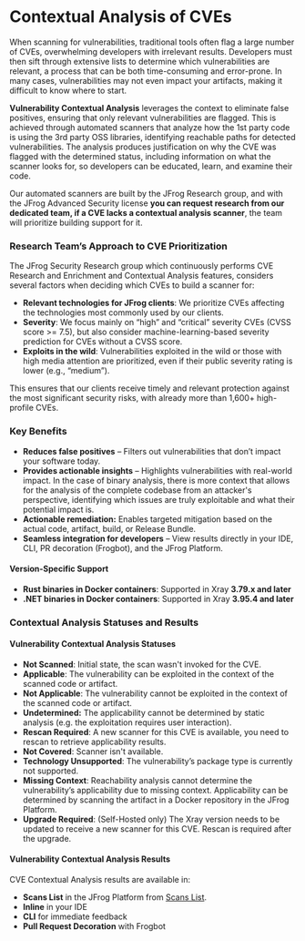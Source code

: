 # Contextual Analysis of CVEs

When scanning for vulnerabilities, traditional tools often flag a large number of CVEs, overwhelming developers with irrelevant results. Developers must then sift through extensive lists to determine which vulnerabilities are relevant, a process that can be both time-consuming and error-prone. In many cases, vulnerabilities may not even impact your artifacts, making it difficult to know where to start.

**Vulnerability Contextual Analysis** leverages the context to eliminate false positives, ensuring that only relevant vulnerabilities are flagged. This is achieved through automated scanners that analyze how the 1st party code is using the 3rd party OSS libraries, identifying reachable paths for detected vulnerabilities. The analysis produces justification on why the CVE was flagged with the determined status, including information on what the scanner looks for, so developers can be educated, learn, and examine their code.

Our automated scanners are built by the JFrog Research group, and with the JFrog Advanced Security license **you can request research from our dedicated team, if a CVE lacks a contextual analysis scanner**, the team will prioritize building support for it.

### Research Team’s Approach to CVE Prioritization

The JFrog Security Research group which continuously performs CVE Research and Enrichment and Contextual Analysis features, considers several factors when deciding which CVEs to build a scanner for:

* **Relevant technologies for JFrog clients**: We prioritize CVEs affecting the technologies most commonly used by our clients.
* **Severity**: We focus mainly on “high” and “critical” severity CVEs (CVSS score >= 7.5), but also consider machine-learning-based severity prediction for CVEs without a CVSS score.
* **Exploits in the wild**: Vulnerabilities exploited in the wild or those with high media attention are prioritized, even if their public severity rating is lower (e.g., “medium”).

This ensures that our clients receive timely and relevant protection against the most significant security risks, with already more than 1,600+ high-profile CVEs.

### Key Benefits

* **Reduces false positives** – Filters out vulnerabilities that don’t impact your software today.
* **Provides actionable insights** – Highlights vulnerabilities with real-world impact. In the case of binary analysis, there is more context that allows for the analysis of the complete codebase from an attacker's perspective, identifying which issues are truly exploitable and what their potential impact is.
* **Actionable remediation:** Enables targeted mitigation based on the actual code, artifact, build, or Release Bundle.
* **Seamless integration for developers** – View results directly in your IDE, CLI, PR decoration (Frogbot), and the JFrog Platform.

#### Version-Specific Support

* **Rust binaries in Docker containers**: Supported in Xray **3.79.x and later**
* **.NET binaries in Docker containers**: Supported in Xray **3.95.4 and later**

### Contextual Analysis Statuses and Results

#### Vulnerability Contextual Analysis Statuses

* **Not Scanned**: Initial state, the scan wasn't invoked for the CVE.
* **Applicable**: The vulnerability can be exploited in the context of the scanned code or artifact.
* **Not Applicable**: The vulnerability cannot be exploited in the context of the scanned code or artifact.
* **Undetermined:** The applicability cannot be determined by static analysis (e.g. the exploitation requires user interaction).
* **Rescan Required**: A new scanner for this CVE is available, you need to rescan to retrieve applicability results.
* **Not Covered**: Scanner isn't available.
* **Technology Unsupported**: The vulnerability’s package type is currently not supported.
* **Missing Context**: Reachability analysis cannot determine the vulnerability’s applicability due to missing context. Applicability can be determined by scanning the artifact in a Docker repository in the JFrog Platform.
* **Upgrade Required**: (Self-Hosted only) The Xray version needs to be updated to receive a new scanner for this CVE. Rescan is required after the upgrade.

#### Vulnerability Contextual Analysis Results

CVE Contextual Analysis results are available in:

* **Scans List** in the JFrog Platform from [Scans List](https://about/document/preview/551896#UUID-82a35411-384b-423c-8aba-0b6796583862).
* **Inline** in your IDE
* **CLI** for immediate feedback
* **Pull Request Decoration** with Frogbot



